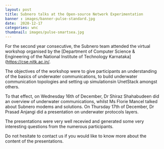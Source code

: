 ```yaml
---
layout: post
title: Subnero talks at the Open-source Network Experimentation
banner : images/banner-pulse-standard.jpg
date:  2020-12-17
categories: wnc
thumbnail: images/pulse-smartsea.jpg
---
```


For the second year consecutive, the Subnero team attended the virtual workshop organised by the [Department of Computer Science & Engineering of the National Institute of Technology Karnataka](https://cse.nitk.ac.in/.

The objectives of the workshop were to give participants an understanding of the basics of underwater communications, to build underwater communication topologies and setting up simulationsin UnetStack amongst others.

To that effect, on Wednesday 16th of December, Dr Shiraz Shahabudeen did an overview of underwater communications, whilst Ms Florie Mancel talked about Subnero modems and solutions.
On Thursday 17th of December, Dr Prasad Anjangi did a presentation on underwater protocols layers.

The presentations were very well recevied and generated some very interesting questions from the numerous participants.

Do not hesitate to contact us if you would like to know more about the content of the presentations.


